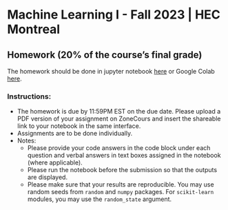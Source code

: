 # Machine Learning I - Fall 2023 | HEC Montreal
## Homework (20% of the course’s final grade)
The homework should be done in jupyter notebook [here](https://github.com/davoodwadi/MATH60629A.A2023-MACHINE-LEARNING-I/blob/663e6ed2c75695678720b4a7cedf8bc5a19a0790/MATH60629A_Homework.ipynb) or Google Colab [here](https://colab.research.google.com/github/davoodwadi/MATH60629A.A2023-MACHINE-LEARNING-I/blob/main/MATH60629A_Homework.ipynb).
### Instructions:
- The homework is due by 11:59PM EST on the due date. Please upload a PDF
version of your assignment on ZoneCours and insert the shareable link to your notebook in the same interface.
- Assignments are to be done individually.
- Notes:
  - Please provide your code answers in the code block under each question and verbal answers in text boxes assigned in the notebook (where applicable).
  - Please run the notebook before the submission so that the outputs are displayed.
  - Please make sure that your results are reproducible. You may use random seeds from `random` and `numpy` packages. For `scikit-learn` modules, you may use the `random_state` argument.

